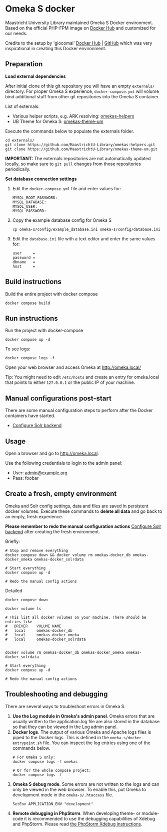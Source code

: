 # Omeka S docker
Maastricht University Library maintained Omeka S Docker environment. Based on the official PHP-FPM image on [Docker Hub](https://hub.docker.com/_/php) and customized for our needs.

Credits to the setup by 'giocomai' [Docker Hub](https://hub.docker.com/r/giocomai/omeka-s-docker) | [GitHub](https://github.com/giocomai/omeka-s-docker) which was very inspirational in creating this Docker environment.


## Preparation

**Load external dependencies**

After initial clone of this git repository you will have an empty `externals/` directory.
For proper Omeka S experience, `docker-compose.yml` will volume bind additional stuff from other git repositories into the Omeka S container. 

List of externals:

- Various helper scripts, e.g. ARK resolving: [omekas-helpers](https://github.com/MaastrichtU-Library/omekas-helpers.git)
- UB Theme for Omeka S: [omekas-theme-um](https://github.com/MaastrichtU-Library/omekas-theme-um.git)

Execute the commands below to populate the externals folder.
```
cd externals/
git clone https://github.com/MaastrichtU-Library/omekas-helpers.git
git clone https://github.com/MaastrichtU-Library/omekas-theme-um.git
```
**IMPORTANT:** The externals repositories are not automatically updated locally, so make sure to `git pull` changes 
from those repositories periodically.


**Set database connection settings**

1. Edit the `docker-compose.yml` file and enter values for:
    ```
    MYSQL_ROOT_PASSWORD:
    MYSQL_DATABASE: 
    MYSQL_USER:
    MYSQL_PASSWORD:
    ```

1. Copy the example database config for Omeka S
    ```
    cp omeka-s/config/example_database.ini omeka-s/config/database.ini
    ```

1. Edit the `database.ini` file with a text editor and enter the same values for:
    ```
    user     = 
    password = 
    dbname   = 
    host     = 
    ```

## Build instructions
Build the entire project with docker compose
```
docker compose build
```

## Run instructions
Run the project with docker-compose
```
docker compose up -d
```

To see logs:
```
docker compose logs -f
```

Open your web browser and access Omeka at http://omeka.local/ 

Tip: You might need to edit `/etc/hosts` and create an entry for omeka.local that points to either `127.0.0.1` or the public IP of your machine.


## Manual configurations post-start
There are some manual configuration steps to perform after the Docker containers have started.
- [Configure Solr backend](README-02-Solr.md)


## Usage
Open a browser and go to http://omeka.local.

Use the following credentials to login to the admin panel:
- User: admin@example.org
- Pass: foobar


## Create a fresh, empty environment
Omeka and Solr config settings, data and files are saved in persistent docker volumes. Execute these commands to **delete all data** and go back to an empty, fresh experience.

**Please remember to redo the manual configuration actions** [Configure Solr backend](README-02-Solr.md) after creating the fresh environment.

Briefly:
```
# Stop and remove everything
docker compose down && docker volume rm omekas-docker_db omekas-docker_omeka omekas-docker_solrdata

# Start everything
docker compose up -d

# Redo the manual config actions
```

Detailed
```
docker compose down

docker volume ls

# This list all docker volumes on your machine. There should be entries like 
#   DRIVER    VOLUME NAME
#   local     omekas-docker_db
#   local     omekas-docker_omeka
#   local     omekas-docker_solrdata


docker volume rm omekas-docker_db omekas-docker_omeka omekas-docker_solrdata

# Start everything
docker compose up -d

# Redo the manual config actions
```


## Troubleshooting and debugging
There are several ways to troubleshoot errors in Omeka S.

1. **Use the Log module in Omeka's admin panel**. Omeka errors that are usually written to the application.log file are also stored in the database so that they can be viewed in the Log admin panel.
1. **Docker logs**. The output of various Omeka and Apache logs files is piped to the Docker logs. This is defined in the `omeka-s/docker-entrypoint.sh` file. You can inspect the log entries using one of the commands below.
    ```
    # For Omeka S only:
    docker compose logs -f omekas

    # Or for the whole compose project:
    docker compose logs -f
    ```
1. **Omeka S debug mode**. Some errors are not written to the logs and can only be viewed in the web browser. To enable this, put Omeka to development mode in the `omeka-s/.htaccess` file.
    ```
    SetEnv APPLICATION_ENV "development"
    ```
1. **Remote debugging in PhpStorm**. When developing theme- or module-code it is recommended to use the debugging capabilities of Xdebug and PhpStorm. Please read [the PhpStorm Xdebug instructions](README-03-PhpStorm-Xdebug.md).
